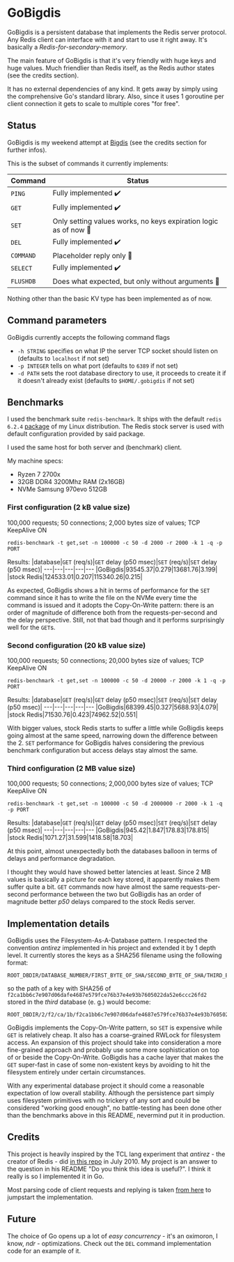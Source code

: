 # GoBigdis

GoBigdis is a persistent database that implements the Redis server protocol. Any Redis client can interface with it and start to use it right away. It's basically a *Redis-for-secondary-memory*.

The main feature of GoBigdis is that it's very friendly with huge keys and huge values. Much friendlier than Redis itself, as the Redis author states (see the credits section).

It has no external dependencies of any kind. It gets away by simply using the comprehensive Go's standard library. Also, since it uses 1 goroutine per client connection it gets to scale to multiple cores "for free".


## Status
GoBigdis is my weekend attempt at [Bigdis](https://github.com/antirez/Bigdis) (see the credits section for further infos).

This is the subset of commands it currently implements:

|Command |Status
--- | --- 
|`PING`|Fully implemented :heavy_check_mark:|
|`GET`|Fully implemented :heavy_check_mark:|
|`SET`|Only setting values works, no keys expiration logic as of now :wrench:|
|`DEL`|Fully implemented :heavy_check_mark:|
|`COMMAND`|Placeholder reply only :wrench:|
|`SELECT`|Fully implemented :heavy_check_mark:|
|`FLUSHDB`|Does what expected, but only without arguments :wrench:|

Nothing other than the basic KV type has been implemented as of now.

## Command parameters
GoBigdis currently accepts the following command flags
- `-h STRING` specifies on what IP the server TCP socket should listen on (defaults to `localhost` if not set)
- `-p INTEGER` tells on what port (defaults to `6389` if not set)
- `-d PATH` sets the root database directory to use, it proceeds to create it if it doesn't already exist (defaults to `$HOME/.gobigdis` if not set)

## Benchmarks
I used the benchmark suite `redis-benchmark`. It ships with the default `redis 6.2.4` [package](https://archlinux.org/packages/community/x86_64/redis/) of my Linux distribution. The Redis stock server is used with default configuration provided by said package.

I used the same host for both server and (benchmark) client.

My machine specs:
- Ryzen 7 2700x
- 32GB DDR4 3200Mhz RAM (2x16GB)
- NVMe Samsung 970evo 512GB

### First configuration (2 kB value size)
100,000 requests; 50 connections; 2,000 bytes size of values; TCP KeepAlive ON
```
redis-benchmark -t get,set -n 100000 -c 50 -d 2000 -r 2000 -k 1 -q -p PORT
```
Results:
|database|`GET` (req/s)|`GET` delay (p50 msec)|`SET` (req/s)|`SET` delay (p50 msec)|
---|---|---|---|---
|GoBigdis|93545.37|0.279|13681.76|3.199|
|stock Redis|124533.01|0.207|115340.26|0.215|

As expected, GoBigdis shows a hit in terms of performance for the `SET` command since it has to write the file on the NVMe every time the command is issued and it adopts the Copy-On-Write pattern: there is an order of magnitude of difference both from the requests-per-second and the delay perspective. Still, not that bad though and it performs surprisingly well for the `GET`s.

### Second configuration (20 kB value size)
100,000 requests; 50 connections; 20,000 bytes size of values; TCP KeepAlive ON
```
redis-benchmark -t get,set -n 100000 -c 50 -d 20000 -r 2000 -k 1 -q -p PORT
```
Results:
|database|`GET` (req/s)|`GET` delay (p50 msec)|`SET` (req/s)|`SET` delay (p50 msec)|
---|---|---|---|---
|GoBigdis|68399.45|0.327|5688.93|4.079|
|stock Redis|71530.76|0.423|74962.52|0.551|

With bigger values, stock Redis starts to suffer a little while GoBigdis keeps going almost at the same speed, narrowing down the difference between the 2. `SET` performance for GoBigdis halves considering the previous benchmark configuration but access delays stay almost the same.

### Third configuration (2 MB value size)
100,000 requests; 50 connections; 2,000,000 bytes size of values; TCP KeepAlive ON
```
redis-benchmark -t get,set -n 100000 -c 50 -d 2000000 -r 2000 -k 1 -q -p PORT
```
Results:
|database|`GET` (req/s)|`GET` delay (p50 msec)|`SET` (req/s)|`SET` delay (p50 msec)|
---|---|---|---|---
|GoBigdis|945.42|1.847|178.83|178.815|
|stock Redis|1071.27|31.599|1418.58|18.703|

At this point, almost unexpectedly both the databases balloon in terms of delays and performance degradation.

I thought they would have showed better latencies at least. Since 2 MB values is basically a picture for each key stored, it apparently makes them suffer quite a bit. `GET` commands now have almost the same requests-per-second performance between the two but GoBigdis has an order of magnitude better *p50* delays compared to the stock Redis server.

## Implementation details
GoBigdis uses the Filesystem-As-A-Database pattern. I respected the convention *antirez* implemented in his project and extended it by 1 depth level. It currently stores the keys as a SHA256 filename using the following format:
```
ROOT_DBDIR/DATABASE_NUMBER/FIRST_BYTE_OF_SHA/SECOND_BYTE_OF_SHA/THIRD_BYTE_OF_SHA/FULL_SHA
```
so the path of a key with SHA256 of `f2ca1bb6c7e907d06dafe4687e579fce76b37e4e93b7605022da52e6ccc26fd2` stored in the *third* database (e. g.) would become:
```
ROOT_DBDIR/2/f2/ca/1b/f2ca1bb6c7e907d06dafe4687e579fce76b37e4e93b7605022da52e6ccc26fd2
```

GoBigdis implements the Copy-On-Write pattern, so `SET` is expensive while `GET` is relatively cheap. It also has a coarse-grained RWLock for filesystem access. An expansion of this project should take into consideration a more fine-grained approach and probably use some more sophistication on top of or beside the Copy-On-Write. GoBigdis has a cache layer that makes the `GET` super-fast in case of some non-existent keys by avoiding to hit the filesystem entirely under certain circumstances.

With any experimental database project it should come a reasonable expectation of low overall stability. Although the persistence part simply uses filesystem primitives with no trickery of any sort and could be considered "working good enough", no battle-testing has been done other than the benchmarks above in this README, nevermind put it in production.

## Credits
This project is heavily inspired by the TCL lang experiment that *antirez* - the creator of Redis - did [in this repo](https://github.com/antirez/Bigdis) in July 2010. My project is an answer to the question in his README "Do you think this idea is useful?". I think it really is so I implemented it in Go.

Most parsing code of client requests and replying is taken [from here](https://github.com/r0123r/go-redis-server) to jumpstart the implementation.

## Future
The choice of Go opens up a lot of *easy concurrency* - it's an oximoron, I know, *ndr* - optimizations. Check out the `DEL` command implementation code for an example of it.